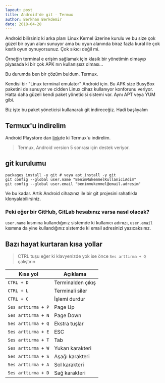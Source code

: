```yaml
---
layout: post
title: Android'de git - Termux
author: Berkhan Berkdemir
date: 2018-04-28
---
```


Android bilirsiniz ki arka planı Linux Kernel üzerine kurulu ve bu size çok güzel bir oyun alanı sunuyor ama bu oyun alanında biraz fazla kural ile çok kısıtlı oyun oynuyorsunuz. Çok sıkıcı değil mi.

Örneğin terminal e erişim sağlamak için klasik bir yönetimin olmayıp piyasada ki bir çok APK nın kullanışsız olması...

Bu durumda ben bir çözüm buldum. Termux.

Kendisi bir "Linux terminal emulator" Android için. Bu APK size BusyBox paketini de sunuyor ve cidden Linux cihaz kullanıyor konforunu veriyor. Hatta daha güzeli kendi paket yöneticisi sistemi var. Aynı APT veya YUM gibi.

Biz işte bu paket yöneticisi kullanarak git indireceğiz. Hadi başlıyalım

## Termux'u indirelim

Android Playstore dan [link](https://play.google.com/store/apps/details?id=com.termux)de ki Termux'u indirelim.

> Termux, Android version 5 sonrası için destek veriyor.

## git kurulumu

```shell
packages install -y git # veya apt install -y git
git config --global user.name "BenimMukemmelKullaniciAdim"
git config --global user.email "benimmukemmel@email.adresim"
```

Ve bu kadar. Artik Android cihazınız ile bir git projesini rahatlıkla klonyalabilirsiniz.

### Peki eğer bir GitHub, GitLab hesabınız varsa nasıl olacak?

`user.name` kısmına kullandığınız sistemde ki kullanıcı adınızı, `user.email` kısmına da yine kullandığınız sistemde ki email adresinizi yazıcaksınız.

## Bazı hayat kurtaran kısa yollar

> CTRL tuşu eğer ki klavyenizde yok ise önce `Ses arttırma + Q` çalıştırın

| Kısa yol           | Açıklama          |
| ------------------ | ----------------- |
| `CTRL + D`         | Terminalden çıkış |
| `CTRL + L`         | Terminali siler   |
| `CTRL + C`         | İşlemi durdur     |
| `Ses arttırma + P` | Page Up           |
| `Ses arttırma + N` | Page Down         |
| `Ses arttırma + Q` | Ekstra tuşlar     |
| `Ses arttırma + E` | ESC               |
| `Ses arttırma + T` | Tab               |
| `Ses arttırma + W` | Yukarı karakteri  |
| `Ses arttırma + S` | Aşağı karakteri   |
| `Ses arttırma + A` | Sol karakteri     |
| `Ses arttırma + D` | Sağ karakteri     |
